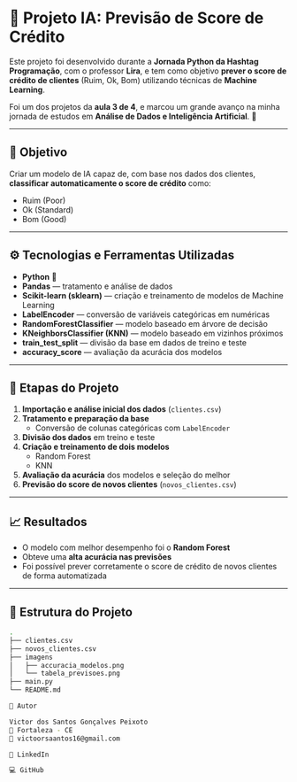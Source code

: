 # 🧠 Projeto IA: Previsão de Score de Crédito  

Este projeto foi desenvolvido durante a **Jornada Python da Hashtag Programação**, com o professor **Lira**, e tem como objetivo **prever o score de crédito de clientes** (Ruim, Ok, Bom) utilizando técnicas de **Machine Learning**.  

Foi um dos projetos da **aula 3 de 4**, e marcou um grande avanço na minha jornada de estudos em **Análise de Dados e Inteligência Artificial**. 🚀  

---

## 📌 Objetivo  
Criar um modelo de IA capaz de, com base nos dados dos clientes, **classificar automaticamente o score de crédito** como:  
- Ruim (Poor)  
- Ok (Standard)  
- Bom (Good)  

---

## ⚙️ Tecnologias e Ferramentas Utilizadas  

- **Python** 🐍  
- **Pandas** — tratamento e análise de dados  
- **Scikit-learn (sklearn)** — criação e treinamento de modelos de Machine Learning  
- **LabelEncoder** — conversão de variáveis categóricas em numéricas  
- **RandomForestClassifier** — modelo baseado em árvore de decisão  
- **KNeighborsClassifier (KNN)** — modelo baseado em vizinhos próximos  
- **train_test_split** — divisão da base em dados de treino e teste  
- **accuracy_score** — avaliação da acurácia dos modelos  

---

## 🧩 Etapas do Projeto  

1. **Importação e análise inicial dos dados** (`clientes.csv`)  
2. **Tratamento e preparação da base**  
   - Conversão de colunas categóricas com `LabelEncoder`  
3. **Divisão dos dados** em treino e teste  
4. **Criação e treinamento de dois modelos**  
   - Random Forest  
   - KNN  
5. **Avaliação da acurácia** dos modelos e seleção do melhor  
6. **Previsão do score de novos clientes** (`novos_clientes.csv`)  

---

## 📈 Resultados  
- O modelo com melhor desempenho foi o **Random Forest**  
- Obteve uma **alta acurácia nas previsões**  
- Foi possível prever corretamente o score de crédito de novos clientes de forma automatizada  

---

## 📂 Estrutura do Projeto  

```bash
.
├── clientes.csv
├── novos_clientes.csv
├── imagens
│   ├── accuracia_modelos.png
│   └── tabela_previsoes.png
├── main.py
└── README.md

💬 Autor

Victor dos Santos Gonçalves Peixoto
📍 Fortaleza - CE
📧 victoorsaantos16@gmail.com

🔗 LinkedIn

💻 GitHub